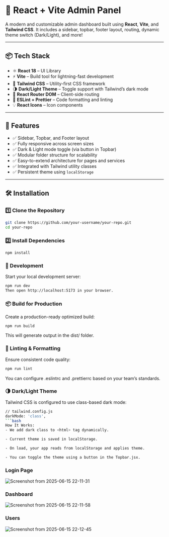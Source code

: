# 🚀 React + Vite Admin Panel

A modern and customizable admin dashboard built using **React**, **Vite**, and **Tailwind CSS**. It includes a sidebar, topbar, footer layout, routing, dynamic theme switch (Dark/Light), and more!

---

## 📦 Tech Stack

- ⚛️ **React 18** – UI Library  
- ⚡ **Vite** – Build tool for lightning-fast development  
- 🎨 **Tailwind CSS** – Utility-first CSS framework  
- 🌗 **Dark/Light Theme** – Toggle support with Tailwind’s dark mode  
- 🔁 **React Router DOM** – Client-side routing  
- 🧹 **ESLint + Prettier** – Code formatting and linting  
- 💡 **React Icons** – Icon components  

---

## 🧱 Features

- ✅ Sidebar, Topbar, and Footer layout  
- ✅ Fully responsive across screen sizes  
- ✅ Dark & Light mode toggle (via button in Topbar)  
- ✅ Modular folder structure for scalability  
- ✅ Easy-to-extend architecture for pages and services  
- ✅ Integrated with Tailwind utility classes  
- ✅ Persistent theme using `localStorage`  

---

## 🛠️ Installation

### 1️⃣ Clone the Repository

```bash
git clone https://github.com/your-username/your-repo.git
cd your-repo
```
### 2️⃣ Install Dependencies

```bash
npm install
```

### 🚀 Development
Start your local development server:
```bash
npm run dev
Then open http://localhost:5173 in your browser.
```

### 📦 Build for Production
Create a production-ready optimized build:
```bash
npm run build
```
This will generate output in the dist/ folder.

### 🔧 Linting & Formatting
Ensure consistent code quality:
```bash
npm run lint
```
You can configure .eslintrc and .prettierrc based on your team’s standards.

### 🌗 Dark/Light Theme
Tailwind CSS is configured to use class-based dark mode:
```bash
// tailwind.config.js
darkMode: 'class',
```bash
How It Works:
- We add dark class to <html> tag dynamically.

- Current theme is saved in localStorage.

- On load, your app reads from localStorage and applies theme.

- You can toggle the theme using a button in the Topbar.jsx.

```
### Login Page
![Screenshot from 2025-06-15 22-11-31](https://github.com/user-attachments/assets/d8adb830-f385-4fc3-8550-75853069489a)

### Dashboard 
![Screenshot from 2025-06-15 22-11-58](https://github.com/user-attachments/assets/38f46554-cd81-49cf-a8ef-4300a626119b)

### Users
![Screenshot from 2025-06-15 22-12-45](https://github.com/user-attachments/assets/2395d526-db5b-4784-a153-d5a98636d1cf)






